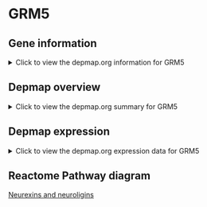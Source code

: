 <h1>GRM5</h1>

<h2>Gene information</h2>
<details>
  <summary>Click to view the depmap.org information for GRM5</summary>
  <iframe src="https://depmap.org/portal/gene/GRM5?tab=about" style="border:none;width:100%;height:800px"></iframe>
</details>

<h2>Depmap overview</h2>
<details>
  <summary>Click to view the depmap.org summary for GRM5</summary>
  <iframe src="https://depmap.org/portal/gene/GRM5?tab=overview" style="border:none;width:100%;height:800px"></iframe>
</details>

<h2>Depmap expression</h2>
<details>
  <summary>Click to view the depmap.org expression data for GRM5</summary>
  <iframe src="https://depmap.org/portal/gene/GRM5?tab=characterization" style="border:none;width:100%;height:800px"></iframe>
</details>



<h2>Reactome Pathway diagram</h2>
<a href="https://reactome.org/PathwayBrowser/#/R-HSA-6794361" target="_BLANK">Neurexins and neuroligins</a>



